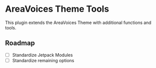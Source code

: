 # AreaVoices Theme Tools
This plugin extends the AreaVoices Theme with additional functions and tools.

## Roadmap

- [ ] Standardize Jetpack Modules
- [ ] Standardize remaining options
